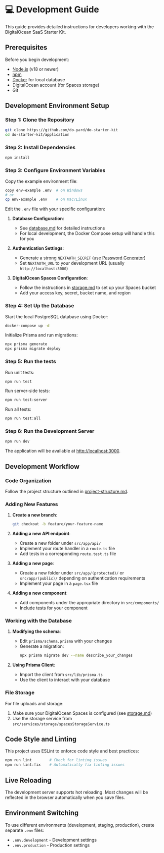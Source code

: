# 💻 Development Guide

This guide provides detailed instructions for developers working with the DigitalOcean SaaS Starter Kit.

## Prerequisites

Before you begin development:

- [Node.js](https://nodejs.org/) (v18 or newer)
- [npm](https://www.npmjs.com/)
- [Docker](https://www.docker.com/) for local database
- DigitalOcean account (for Spaces storage)
- Git

## Development Environment Setup

### Step 1: Clone the Repository

```bash
git clone https://github.com/do-yard/do-starter-kit
cd do-starter-kit/application
```

### Step 2: Install Dependencies

```bash
npm install
```

### Step 3: Configure Environment Variables

Copy the example environment file:

```bash
copy env-example .env  # on Windows
# or
cp env-example .env    # on Mac/Linux
```

Edit the `.env` file with your specific configuration:

1. **Database Configuration**:

   - See [database.md](./database.md) for detailed instructions
   - For local development, the Docker Compose setup will handle this for you

2. **Authentication Settings**:

   - Generate a strong `NEXTAUTH_SECRET` (use [Password Generator](https://passwords-generator.org/))
   - Set `NEXTAUTH_URL` to your development URL (usually `http://localhost:3000`)

3. **DigitalOcean Spaces Configuration**:
   - Follow the instructions in [storage.md](./storage.md) to set up your Spaces bucket
   - Add your access key, secret, bucket name, and region

### Step 4: Set Up the Database

Start the local PostgreSQL database using Docker:

```bash
docker-compose up -d
```

Initialize Prisma and run migrations:

```bash
npx prisma generate
npx prisma migrate deploy
```

### Step 5: Run the tests

Run unit tests:

```bash
npm run test
```

Run server-side tests:

```bash
npm run test:server
```

Run all tests:

```bash
npm run test:all
```

### Step 6: Run the Development Server

```bash
npm run dev
```

The application will be available at [http://localhost:3000](http://localhost:3000).

## Development Workflow

### Code Organization

Follow the project structure outlined in [project-structure.md](./project-structure.md).

### Adding New Features

1. **Create a new branch**:

   ```bash
   git checkout -b feature/your-feature-name
   ```

2. **Adding a new API endpoint**:

   - Create a new folder under `src/app/api/`
   - Implement your route handler in a `route.ts` file
   - Add tests in a corresponding `route.test.ts` file

3. **Adding a new page**:

   - Create a new folder under `src/app/(protected)/` or `src/app/(public)/` depending on authentication requirements
   - Implement your page in a `page.tsx` file

4. **Adding a new component**:
   - Add components under the appropriate directory in `src/components/`
   - Include tests for your component

### Working with the Database

1. **Modifying the schema**:

   - Edit `prisma/schema.prisma` with your changes
   - Generate a migration:
     ```bash
     npx prisma migrate dev --name describe_your_changes
     ```

2. **Using Prisma Client**:
   - Import the client from `src/lib/prisma.ts`
   - Use the client to interact with your database

### File Storage

For file uploads and storage:

1. Make sure your DigitalOcean Spaces is configured (see [storage.md](./storage.md))
2. Use the storage service from `src/services/storage/spacesStorageService.ts`

## Code Style and Linting

This project uses ESLint to enforce code style and best practices:

```bash
npm run lint        # Check for linting issues
npm run lint:fix    # Automatically fix linting issues
```

## Live Reloading

The development server supports hot reloading. Most changes will be reflected in the browser automatically when you save files.

## Environment Switching

To use different environments (development, staging, production), create separate `.env` files:

- `.env.development` - Development settings
- `.env.production` - Production settings
